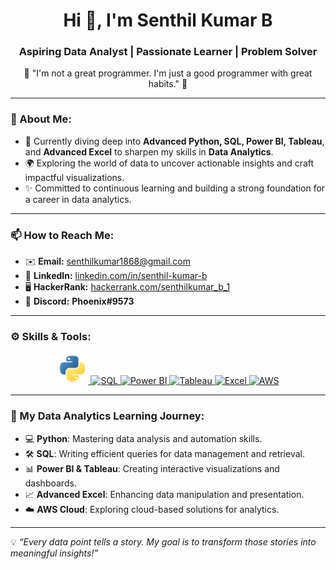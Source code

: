 <h1 align="center">Hi 👋, I'm Senthil Kumar B</h1>
<h3 align="center">Aspiring Data Analyst | Passionate Learner | Problem Solver</h3>

<p align="center">
  🌟 "I'm not a great programmer. I'm just a good programmer with great habits." 🌟
</p>

---

### 🌱 About Me:
- 🚀 Currently diving deep into **Advanced Python, SQL, Power BI, Tableau**, and **Advanced Excel** to sharpen my skills in **Data Analytics**.
- 🌍 Exploring the world of data to uncover actionable insights and craft impactful visualizations.
- ✨ Committed to continuous learning and building a strong foundation for a career in data analytics.

---

### 📫 How to Reach Me:
- ✉️ **Email:** [senthilkumar1868@gmail.com](mailto:senthilkumar1868@gmail.com)
- 💼 **LinkedIn:** [linkedin.com/in/senthil-kumar-b](https://www.linkedin.com/in/senthil-kumar-b-441b36200/)
- 🖥️ **HackerRank:** [hackerrank.com/senthilkumar_b_1](https://www.hackerrank.com/senthilkumar_b_1)
- 💬 **Discord:** **Phoenix#9573**

---

### ⚙️ Skills & Tools:
<p align="center">
  <a href="https://www.python.org" target="_blank">
    <img src="https://raw.githubusercontent.com/devicons/devicon/master/icons/python/python-original.svg" alt="Python" width="50" height="50"/>
  </a>
  <a href="https://www.sqlshack.com/" target="_blank">
    <img src="https://img.icons8.com/color/48/000000/sql.png" alt="SQL" width="50" height="50"/>
  </a>
  <a href="https://powerbi.microsoft.com/" target="_blank">
    <img src="https://img.icons8.com/color/48/000000/power-bi.png" alt="Power BI" width="50" height="50"/>
  </a>
  <a href="https://www.tableau.com/" target="_blank">
    <img src="https://img.icons8.com/color/48/000000/tableau-software.png" alt="Tableau" width="50" height="50"/>
  </a>
  <a href="https://www.microsoft.com/en-us/microsoft-365/excel" target="_blank">
    <img src="https://img.icons8.com/color/48/000000/ms-excel.png" alt="Excel" width="50" height="50"/>
  </a>
  <a href="https://aws.amazon.com/" target="_blank">
    <img src="https://img.icons8.com/color/48/000000/amazon-web-services.png" alt="AWS" width="50" height="50"/>
  </a>
</p>

---

### 📘 My Data Analytics Learning Journey:
- 💻 **Python**: Mastering data analysis and automation skills.
- 🛠️ **SQL**: Writing efficient queries for data management and retrieval.
- 📊 **Power BI & Tableau**: Creating interactive visualizations and dashboards.
- 📈 **Advanced Excel**: Enhancing data manipulation and presentation.
- ☁️ **AWS Cloud**: Exploring cloud-based solutions for analytics.

---

💡 *“Every data point tells a story. My goal is to transform those stories into meaningful insights!”*

